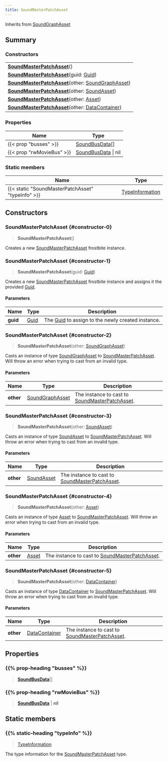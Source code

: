 ```yaml
---
title: SoundMasterPatchAsset
---
```


Inherits from 
[SoundGraphAsset](/vext/ref/fb/soundgraphasset)

## Summary
### Constructors
| |
| ----------- |
| **[SoundMasterPatchAsset](#constructor-0)**() |
| **[SoundMasterPatchAsset](#constructor-1)**(guid: [Guid](/vext/ref/shared/class/guid)) |
| **[SoundMasterPatchAsset](#constructor-2)**(other: [SoundGraphAsset](/vext/ref/fb/soundgraphasset)) |
| **[SoundMasterPatchAsset](#constructor-3)**(other: [SoundAsset](/vext/ref/fb/soundasset)) |
| **[SoundMasterPatchAsset](#constructor-4)**(other: [Asset](/vext/ref/fb/asset)) |
| **[SoundMasterPatchAsset](#constructor-5)**(other: [DataContainer](/vext/ref/shared/class/datacontainer)) |

### Properties
| Name | Type |
| ---- | ---- |
| {{< prop "busses" >}} | [SoundBusData](/vext/ref/fb/soundbusdata)[] |
| {{< prop "rwMovieBus" >}} | [SoundBusData](/vext/ref/fb/soundbusdata) \| nil |

### Static members
| Name | Type |
| ---- | ---- |
| {{< static "SoundMasterPatchAsset" "typeInfo" >}} | [TypeInformation](/vext/ref/shared/class/typeinformation) |

## Constructors
### SoundMasterPatchAsset {#constructor-0}
> **SoundMasterPatchAsset**()

Creates a new [SoundMasterPatchAsset](/vext/ref/fb/soundmasterpatchasset) frostbite instance.

### SoundMasterPatchAsset {#constructor-1}
> **SoundMasterPatchAsset**(guid: [Guid](/vext/ref/shared/class/guid))

Creates a new [SoundMasterPatchAsset](/vext/ref/fb/soundmasterpatchasset) frostbite instance and assigns it the provided [Guid](/vext/ref/shared/class/guid).

#### Parameters
| Name | Type | Description |
| ---- | ---- | ----------- |
| **guid** | [Guid](/vext/ref/shared/class/guid) | The [Guid](/vext/ref/shared/class/guid) to assign to the newly created instance. |

### SoundMasterPatchAsset {#constructor-2}
> **SoundMasterPatchAsset**(other: [SoundGraphAsset](/vext/ref/fb/soundgraphasset))

Casts an instance of type [SoundGraphAsset](/vext/ref/fb/soundgraphasset) to [SoundMasterPatchAsset](/vext/ref/fb/soundmasterpatchasset). Will throw an error when trying to cast from an invalid type.

#### Parameters
| Name | Type | Description |
| ---- | ---- | ----------- |
| **other** | [SoundGraphAsset](/vext/ref/fb/soundgraphasset) | The instance to cast to [SoundMasterPatchAsset](/vext/ref/fb/soundmasterpatchasset). |

### SoundMasterPatchAsset {#constructor-3}
> **SoundMasterPatchAsset**(other: [SoundAsset](/vext/ref/fb/soundasset))

Casts an instance of type [SoundAsset](/vext/ref/fb/soundasset) to [SoundMasterPatchAsset](/vext/ref/fb/soundmasterpatchasset). Will throw an error when trying to cast from an invalid type.

#### Parameters
| Name | Type | Description |
| ---- | ---- | ----------- |
| **other** | [SoundAsset](/vext/ref/fb/soundasset) | The instance to cast to [SoundMasterPatchAsset](/vext/ref/fb/soundmasterpatchasset). |

### SoundMasterPatchAsset {#constructor-4}
> **SoundMasterPatchAsset**(other: [Asset](/vext/ref/fb/asset))

Casts an instance of type [Asset](/vext/ref/fb/asset) to [SoundMasterPatchAsset](/vext/ref/fb/soundmasterpatchasset). Will throw an error when trying to cast from an invalid type.

#### Parameters
| Name | Type | Description |
| ---- | ---- | ----------- |
| **other** | [Asset](/vext/ref/fb/asset) | The instance to cast to [SoundMasterPatchAsset](/vext/ref/fb/soundmasterpatchasset). |

### SoundMasterPatchAsset {#constructor-5}
> **SoundMasterPatchAsset**(other: [DataContainer](/vext/ref/shared/class/datacontainer))

Casts an instance of type [DataContainer](/vext/ref/shared/class/datacontainer) to [SoundMasterPatchAsset](/vext/ref/fb/soundmasterpatchasset). Will throw an error when trying to cast from an invalid type.

#### Parameters
| Name | Type | Description |
| ---- | ---- | ----------- |
| **other** | [DataContainer](/vext/ref/shared/class/datacontainer) | The instance to cast to [SoundMasterPatchAsset](/vext/ref/fb/soundmasterpatchasset). |

## Properties
### {{% prop-heading "busses" %}}
> **[SoundBusData](/vext/ref/fb/soundbusdata)**[]

### {{% prop-heading "rwMovieBus" %}}
> **[SoundBusData](/vext/ref/fb/soundbusdata)** | **nil**

## Static members
### {{% static-heading "typeInfo" %}}
> [TypeInformation](/vext/ref/shared/class/typeinformation)

The type information for the [SoundMasterPatchAsset](/vext/ref/fb/soundmasterpatchasset) type.

